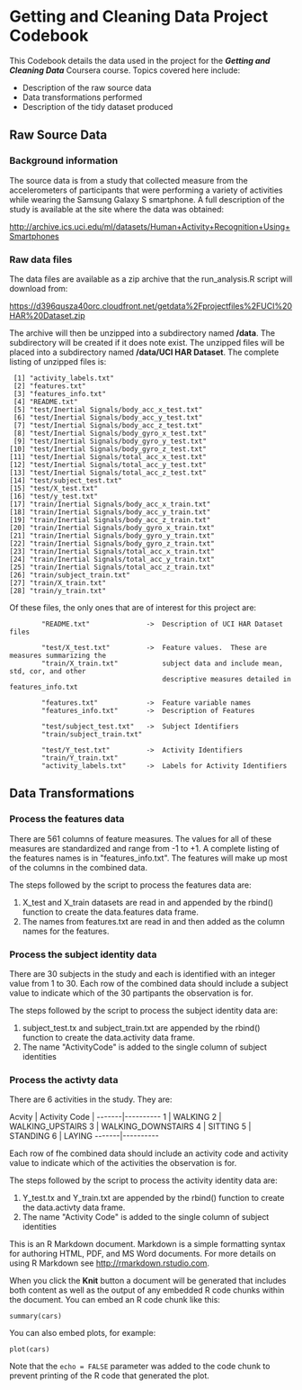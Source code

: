 # Getting and Cleaning Data Project Codebook 

This Codebook details the data used in the project for the **_Getting and Cleaning Data_** Coursera course.
Topics covered here include:
* Description of the raw source data
* Data transformations performed 
* Description of the tidy dataset produced 

## Raw Source Data
### Background information
The source data is from a study that collected measure from the accelerometers of participants that were performing a variety of activities while wearing the Samsung Galaxy S smartphone. A full description of the study is available at the site where the data was obtained: 

http://archive.ics.uci.edu/ml/datasets/Human+Activity+Recognition+Using+Smartphones 

### Raw data files
The data files are available as a zip archive that the run_analysis.R script will download from:

https://d396qusza40orc.cloudfront.net/getdata%2Fprojectfiles%2FUCI%20HAR%20Dataset.zip

The archive will then be unzipped into a subdirectory named **/data**.  The subdirectory will be created if 
it does note exist.  The unzipped files will be placed into a subdirectory named **/data/UCI HAR Dataset**.
The complete listing of unzipped files is:

```
 [1] "activity_labels.txt"                         
 [2] "features.txt"                                
 [3] "features_info.txt"                           
 [4] "README.txt"                                  
 [5] "test/Inertial Signals/body_acc_x_test.txt"   
 [6] "test/Inertial Signals/body_acc_y_test.txt"   
 [7] "test/Inertial Signals/body_acc_z_test.txt"   
 [8] "test/Inertial Signals/body_gyro_x_test.txt"  
 [9] "test/Inertial Signals/body_gyro_y_test.txt"  
[10] "test/Inertial Signals/body_gyro_z_test.txt"  
[11] "test/Inertial Signals/total_acc_x_test.txt"  
[12] "test/Inertial Signals/total_acc_y_test.txt"  
[13] "test/Inertial Signals/total_acc_z_test.txt"  
[14] "test/subject_test.txt"                       
[15] "test/X_test.txt"                             
[16] "test/y_test.txt"                             
[17] "train/Inertial Signals/body_acc_x_train.txt" 
[18] "train/Inertial Signals/body_acc_y_train.txt" 
[19] "train/Inertial Signals/body_acc_z_train.txt" 
[20] "train/Inertial Signals/body_gyro_x_train.txt"
[21] "train/Inertial Signals/body_gyro_y_train.txt"
[22] "train/Inertial Signals/body_gyro_z_train.txt"
[23] "train/Inertial Signals/total_acc_x_train.txt"
[24] "train/Inertial Signals/total_acc_y_train.txt"
[25] "train/Inertial Signals/total_acc_z_train.txt"
[26] "train/subject_train.txt"                     
[27] "train/X_train.txt"                           
[28] "train/y_train.txt"    
```
Of these files, the only ones that are of interest for this project are:

```
        "README.txt"              ->  Description of UCI HAR Dataset files
        
        "test/X_test.txt"         ->  Feature values.  These are measures summarizing the 
        "train/X_train.txt"           subject data and include mean, std, cor, and other 
                                      descriptive measures detailed in features_info.txt
 
        "features.txt"            ->  Feature variable names
        "features_info.txt"       ->  Description of Features
        
        "test/subject_test.txt"   ->  Subject Identifiers
        "train/subject_train.txt"
        
        "test/Y_test.txt"         ->  Activity Identifiers
        "train/Y_train.txt"
        "activity_labels.txt"     ->  Labels for Activity Identifiers
```
## Data Transformations

### Process the features data
There are 561 columns of feature measures.  The values for all of these measures are standardized and range from -1 to +1.  A complete listing of the features names is in "features_info.txt".  The features will make up most of the columns in the combined data.

The steps followed by the script to process the features data are:

1. X_test and X_train datasets are read in and appended by the rbind() function to create the
   data.features data frame.
2. The names from features.txt are read in and then added as the column names for the features.

### Process the subject identity data
There are 30 subjects in the study and each is identified with an integer value from 1 to 30.  Each row of the combined data should include a subject value to indicate which of the 30 partipants the observation is for.

The steps followed by the script to process the subject identity data are:

1. subject_test.tx and subject_train.txt are appended by the rbind() function to create the
   data.activity data frame.
2. The name "ActivityCode" is added to the single column of subject identities

### Process the activty data
There are 6 activities in the study.  They are:

Acvity | Activity 
 Code  |
-------|----------
   1   | WALKING
   2   | WALKING_UPSTAIRS
   3   | WALKING_DOWNSTAIRS
   4   | SITTING
   5   | STANDING
   6   | LAYING
-------|----------   

Each row of fhe combined data should include an activity code and activity value to indicate which of the activities the observation is for.

The steps followed by the script to process the activity identity data are:

1. Y_test.tx and Y_train.txt are appended by the rbind() function to create the
   data.activty data frame.
2. The name "Activity Code" is added to the single column of subject identities

This is an R Markdown document. Markdown is a simple formatting syntax for authoring HTML, PDF, and MS Word documents. For more details on using R Markdown see <http://rmarkdown.rstudio.com>.

When you click the **Knit** button a document will be generated that includes both content as well as the output of any embedded R code chunks within the document. You can embed an R code chunk like this:

```{r}
summary(cars)
```

You can also embed plots, for example:

```{r, echo=FALSE}
plot(cars)
```

Note that the `echo = FALSE` parameter was added to the code chunk to prevent printing of the R code that generated the plot.
